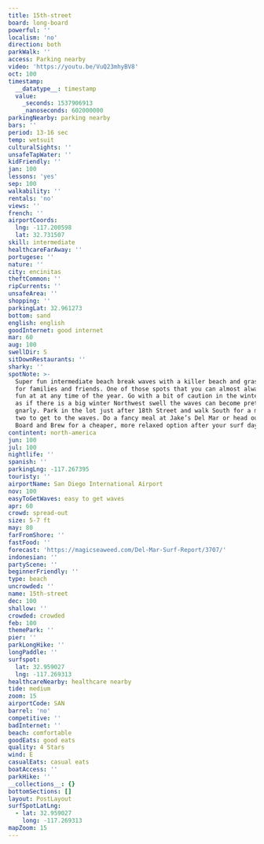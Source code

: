```yaml
---
title: 15th-street
board: long-board
powerful: ''
localism: 'no'
direction: both
parkWalk: ''
access: Parking nearby
video: 'https://youtu.be/VuQ23mhyBV8'
oct: 100
timestamp:
  __datatype__: timestamp
  value:
    _seconds: 1537906913
    _nanoseconds: 602000000
parkingNearby: parking nearby
bars: ''
period: 13-16 sec
temp: wetsuit
culturalSights: ''
unsafeTapWater: ''
kidFriendly: ''
jan: 100
lessons: 'yes'
sep: 100
walkability: ''
rentals: 'no'
views: ''
french: ''
airportCoords:
  lng: -117.200598
  lat: 32.731507
skill: intermediate
healthcareFarAway: ''
portugese: ''
nature: ''
city: encinitas
theftCommon: ''
ripCurrents: ''
unsafeArea: ''
shopping: ''
parkingLat: 32.961273
bottom: sand
english: english
goodInternet: good internet
mar: 60
aug: 100
swellDir: S
sitDownRestaurants: ''
sharky: ''
spotNote: >-
  Super fun intermediate beach break waves with a killer beach and grassy area
  for families and friends. One of those spots that you can almost always have
  fun at at any time of the year. Go with a bit of caution in the winter time,
  as if there is a big winter Northwest swell the waves can become pretty
  gnarly. Park in the lot just after 18th Street and walk South for a minute or
  two to get to the waves. Do a fancy meal at Jake’s Del Mar or head out to
  Board and Brew for a cheaper, more relaxed option after your surf day.
contintent: north-america
jun: 100
jul: 100
nightlife: ''
spanish: ''
parkingLng: -117.267395
touristy: ''
airportName: San Diego International Airport
nov: 100
easyToGetWaves: easy to get waves
apr: 60
crowd: spread-out
size: 5-7 ft
may: 80
farFromShore: ''
fastFood: ''
forecast: 'https://magicseaweed.com/Del-Mar-Surf-Report/3707/'
indonesian: ''
partyScene: ''
beginnerFriendly: ''
type: beach
uncrowded: ''
name: 15th-street
dec: 100
shallow: ''
crowded: crowded
feb: 100
themePark: ''
pier: ''
parkLongHike: ''
longPaddle: ''
surfspot:
  lat: 32.959027
  lng: -117.269313
healthcareNearby: healthcare nearby
tide: medium
zoom: 15
airportCode: SAN
barrel: 'no'
competitive: ''
badInternet: ''
beach: comfortable
goodEats: good eats
quality: 4 Stars
wind: E
casualEats: casual eats
boatAccess: ''
parkHike: ''
__collections__: {}
bottomSections: []
layout: PostLayout
surfSpotLatLng:
  - lat: 32.959027
    long: -117.269313
mapZoom: 15
---
```


